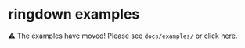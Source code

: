 # ringdown examples

:warning: The examples have moved! Please see `docs/examples/` or click [here](https://github.com/maxisi/ringdown/tree/main/docs/examples).


